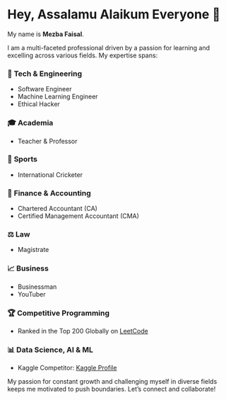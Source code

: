 # Hey, Assalamu Alaikum Everyone 👋  

My name is **Mezba Faisal**.

I am a multi-faceted professional driven by a passion for learning and excelling across various fields. My expertise spans:

### 🔧 **Tech & Engineering**  
- Software Engineer  
- Machine Learning Engineer  
- Ethical Hacker  

### 🎓 **Academia**  
- Teacher & Professor  

### 🏏 **Sports**  
- International Cricketer  

### 💼 **Finance & Accounting**  
- Chartered Accountant (CA)  
- Certified Management Accountant (CMA)  

### ⚖️ **Law**  
- Magistrate  

### 📈 **Business**  
- Businessman  
- YouTuber  

### 🏆 **Competitive Programming**  
- Ranked in the Top 200 Globally on [LeetCode](https://leetcode.com/u/mezbafaisal/)

### 📊 **Data Science, AI & ML**  
- Kaggle Competitor: [Kaggle Profile](https://www.kaggle.com/mezbafaisal)

My passion for constant growth and challenging myself in diverse fields keeps me motivated to push boundaries. Let’s connect and collaborate!
